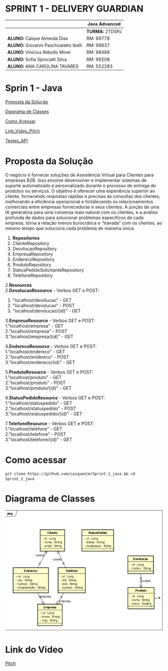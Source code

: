 # SPRINT 1 - DELIVERY GUARDIAN

|          | **Java Advanced** |
|------------------------------------------|-------------------|
|| **TURMA:** 2TDSPJ |
| **ALUNO:** Caique Almeida Dias | RM: 99778        |
| **ALUNO:** Giovanni Paschoalatto Ibelli | RM: 98837     |
| **ALUNO:** Vinicius Rebollo Minei | RM: 98486         |
| **ALUNO:** Sofia Sprocatti Silva | RM: 99208        |
| **ALUNO:** ANA CAROLINA TAVARES | RM: 552283       |


# Sprin 1 - Java


[Proposta da Solução ](#_Proposta_da_Solução)

[Diagrama de Classes ](#_Diagrama_de_Classes)

[Como Acessar ](#_Como_Acessar)

[Link_Video_Pitch](#_Link_Video_Pitch)

[Testes_API](#_Testes_API)

<a id="#_Proposta_da_Solução"></a>

# Proposta da Solução


O negócio é fornecer soluções de Assistência Virtual para Clientes para
empresas B2B. Isso envolve desenvolver e implementar sistemas de suporte
automatizado e personalizado durante o processo de entrega de produtos ou
serviços. O objetivo é oferecer uma experiência superior ao cliente, fornecendo
respostas rápidas e precisas às consultas dos clientes, melhorando a eficiência
operacional e fortalecendo os relacionamentos comerciais entre empresas
fornecedoras e seus clientes.
A junção de uma IA generativa para uma conversa mais natural com os
clientes, e a análise profunda de dados para solucionar problemas específicos
de cada empresa, torna a relação menos burocrática e “travada” com os
clientes, ao mesmo tempo que soluciona cada problema de maneira única.

1. **Repositorios** 
 1. ClienteRepository
 2. DevolucaoRepository
 3. EmpresaRepository
 4. EnderecoRepository
 5. ProdutoRepository
 6. StatusPedidoSolicitanteRepository
 7. TelefoneRepository    
 
2.**Resources**  
 2.**DevolucaoResource** - Verbos GET e POST:  
  1. "localhost/devolucao" - GET
  2. "localhost/devolucao" - POST
  3. "localhost/devolucao/{id}" - GET

 3.**EmpresaResource** - Verbos GET e POST:  
  1."localhost/empresa" - GET  
  2."localhost/empresa" - POST  
  3."localhost/empresa/{id}" - GET
 
 4.**EnderecoResource** - Verbos GET e POST:  
  1."localhost/endereco" - GET  
  2."localhost/endereco" - POST  
  3."localhost/endereco/{id}" - GET
 
 5.**ProdutoResource** - Verbos GET e POST:  
  1."localhost/produto" - GET  
  2."localhost/produto" - POST  
  3."localhost/produto/{id}" - GET
    
 6.**StatusPedidoResource** - Verbos GET e POST:  
  1."localhost/statuspedido" - GET  
  2."localhost/statuspedido" - POST  
  3."localhost/statuspedido/{id}" - GET
    
 7.**TelefoneResource** - Verbos GET e POST:  
  1."localhost/telefone" - GET  
  2."localhost/telefone" - POST  
  3."localhost/telefone/{id}" - GET

<a id="#_Como_Acessar"></a>

# Como acessar
```shell
git clone https://github.com/caiquealm/Sprint_1_java && cd Sprint_1_java 
```

<a id="_Diagrama_de_Classes"></a>

# Diagrama de Classes
![foto-diagrama-de-classes.PNG](diagrama_de_classe%2Ffoto-diagrama-de-classes.PNG)

<a id="#_Link_Video_Pitch"></a>

# Link do Video
[Pitch](https://www.youtube.com/watch?v=cvNdVcVRNn8)



